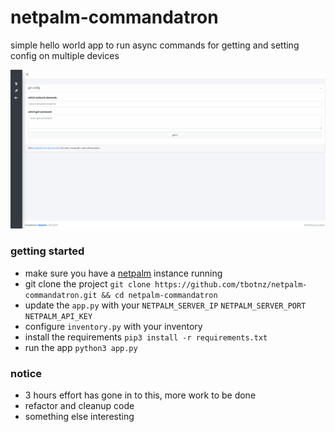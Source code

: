 # netpalm-commandatron
simple hello world app to run async commands for getting and setting config on multiple devices

![netpalm commandatron](/netpalm-commandatron.gif)

### getting started
- make sure you have a [netpalm](https://github.com/tbotnz/netpalm) instance running
- git clone the project ``` git clone https://github.com/tbotnz/netpalm-commandatron.git && cd netpalm-commandatron ```
- update the ```app.py``` with your ```NETPALM_SERVER_IP``` ```NETPALM_SERVER_PORT``` ```NETPALM_API_KEY```
- configure ```inventory.py``` with your inventory
- install the requirements ```pip3 install -r requirements.txt```
- run the app ```python3 app.py```

### notice
- 3 hours effort has gone in to this, more work to be done
- refactor and cleanup code
- something else interesting
